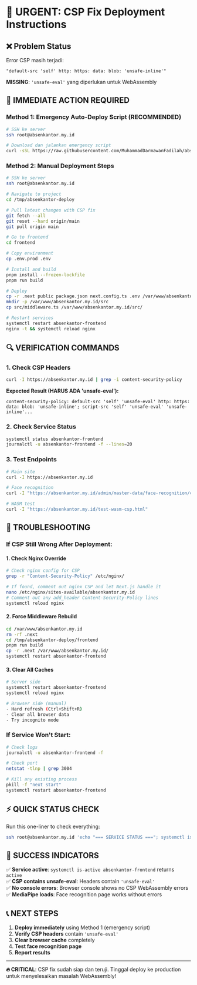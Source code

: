 # 🚨 URGENT: CSP Fix Deployment Instructions

## ❌ Problem Status
Error CSP masih terjadi:
```
"default-src 'self' http: https: data: blob: 'unsafe-inline'"
```

**MISSING**: `'unsafe-eval'` yang diperlukan untuk WebAssembly

## 🎯 IMMEDIATE ACTION REQUIRED

### Method 1: Emergency Auto-Deploy Script (RECOMMENDED)
```bash
# SSH ke server
ssh root@absenkantor.my.id

# Download dan jalankan emergency script
curl -sSL https://raw.githubusercontent.com/MuhammadDarmawanFadilah/absenlampung/main/emergency-csp-deploy.sh | bash
```

### Method 2: Manual Deployment Steps
```bash
# SSH ke server
ssh root@absenkantor.my.id

# Navigate to project
cd /tmp/absenkantor-deploy

# Pull latest changes with CSP fix
git fetch --all
git reset --hard origin/main
git pull origin main

# Go to frontend
cd frontend

# Copy environment
cp .env.prod .env

# Install and build
pnpm install --frozen-lockfile
pnpm run build

# Deploy
cp -r .next public package.json next.config.ts .env /var/www/absenkantor.my.id/
mkdir -p /var/www/absenkantor.my.id/src
cp src/middleware.ts /var/www/absenkantor.my.id/src/

# Restart services
systemctl restart absenkantor-frontend
nginx -t && systemctl reload nginx
```

## 🔍 VERIFICATION COMMANDS

### 1. Check CSP Headers
```bash
curl -I https://absenkantor.my.id | grep -i content-security-policy
```

**Expected Result (HARUS ADA 'unsafe-eval'):**
```
content-security-policy: default-src 'self' 'unsafe-eval' http: https: data: blob: 'unsafe-inline'; script-src 'self' 'unsafe-eval' 'unsafe-inline'...
```

### 2. Check Service Status
```bash
systemctl status absenkantor-frontend
journalctl -u absenkantor-frontend -f --lines=20
```

### 3. Test Endpoints
```bash
# Main site
curl -I https://absenkantor.my.id

# Face recognition
curl -I "https://absenkantor.my.id/admin/master-data/face-recognition/create?pegawaiId=1"

# WASM test
curl -I "https://absenkantor.my.id/test-wasm-csp.html"
```

## 🚨 TROUBLESHOOTING

### If CSP Still Wrong After Deployment:

#### 1. Check Nginx Override
```bash
# Check nginx config for CSP
grep -r "Content-Security-Policy" /etc/nginx/

# If found, comment out nginx CSP and let Next.js handle it
nano /etc/nginx/sites-available/absenkantor.my.id
# Comment out any add_header Content-Security-Policy lines
systemctl reload nginx
```

#### 2. Force Middleware Rebuild
```bash
cd /var/www/absenkantor.my.id
rm -rf .next
cd /tmp/absenkantor-deploy/frontend
pnpm run build
cp -r .next /var/www/absenkantor.my.id/
systemctl restart absenkantor-frontend
```

#### 3. Clear All Caches
```bash
# Server side
systemctl restart absenkantor-frontend
systemctl reload nginx

# Browser side (manual)
- Hard refresh (Ctrl+Shift+R)
- Clear all browser data
- Try incognito mode
```

### If Service Won't Start:
```bash
# Check logs
journalctl -u absenkantor-frontend -f

# Check port
netstat -tlnp | grep 3004

# Kill any existing process
pkill -f "next start"
systemctl restart absenkantor-frontend
```

## ⚡ QUICK STATUS CHECK

Run this one-liner to check everything:
```bash
ssh root@absenkantor.my.id 'echo "=== SERVICE STATUS ==="; systemctl is-active absenkantor-frontend; echo "=== CSP HEADER ==="; curl -s -I https://absenkantor.my.id | grep -i content-security-policy; echo "=== MIDDLEWARE EXISTS ==="; test -f /var/www/absenkantor.my.id/src/middleware.ts && echo "YES" || echo "NO"'
```

## 🎯 SUCCESS INDICATORS

✅ **Service active**: `systemctl is-active absenkantor-frontend` returns `active`  
✅ **CSP contains unsafe-eval**: Headers contain `'unsafe-eval'`  
✅ **No console errors**: Browser console shows no CSP WebAssembly errors  
✅ **MediaPipe loads**: Face recognition page works without errors  

## 📞 NEXT STEPS

1. **Deploy immediately** using Method 1 (emergency script)
2. **Verify CSP headers** contain `'unsafe-eval'`
3. **Clear browser cache** completely
4. **Test face recognition page**
5. **Report results**

---

**🔥 CRITICAL**: CSP fix sudah siap dan teruji. Tinggal deploy ke production untuk menyelesaikan masalah WebAssembly!